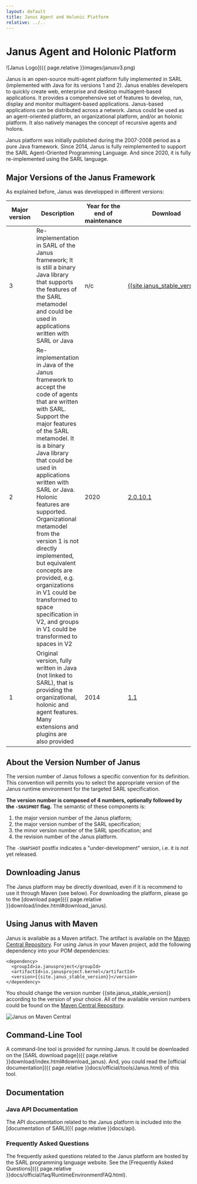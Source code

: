 ```yaml
---
layout: default
title: Janus Agent and Holonic Platform
relative: ../..
---
```


# Janus Agent and Holonic Platform

![Janus Logo]({{ page.relative }}images/janusv3.png)

Janus is an open-source multi-agent platform fully implemented in SARL (implemented with Java for its versions 1 and 2). 
Janus enables developers to quickly create web, enterprise and desktop multiagent-based applications. 
It provides a comprehensive set of features to develop, run, display and monitor multiagent-based applications. 
Janus-based applications can be distributed across a network. 
Janus could be used as an agent-oriented platform, an organizational platform, and/or an holonic platform. 
It also natively manages the concept of recursive agents and holons.

Janus platform was initially published during the 2007-2008 period as a pure Java framework. Since 2014, Janus is fully reimplemented to
support the SARL Agent-Oriented Programming Language. And since 2020, it is fully re-implemented using the SARL language.

## Major Versions of the Janus Framework

As explained before, Janus was developped in different versions:

| Major version | Description | Year for the end of maintenance | Download |
|---|---|---|---|
| 3 | Re-implementation in SARL of the Janus framework; It is still a binary Java library that supports the features of the SARL metamodel and could be used in applications written with SARL or Java | n/c | [{{site.janus_stable_version}}]({{site.janus_download.version3}}) |
| 2 | Re-implementation in Java of the Janus framework to accept the code of agents that are written with SARL. Support the major features of the SARL metamodel. It is a binary Java library that could be used in applications written with SARL or Java. Holonic features are supported. Organizational metamodel from the version 1 is not directly implemented, but equivalent concepts are provided, e.g. organizations in V1 could be transformed to space specification in V2, and groups in V1 could be transformed to spaces in V2 | 2020 | [2.0.10.1]({{site.janus_download.version2}}) |
| 1 | Original version, fully written in Java (not linked to SARL), that is providing the organizational, holonic and agent features. Many extensions and plugins are also provided | 2014 | [1.1]({{site.janus_download.version1}}) |

## About the Version Number of Janus

The version number of Janus follows a specific convention for its definition. This convention will permits you
to select the appropriate version of the Janus runtime environment for the targeted SARL specification.

**The version number is composed of 4 numbers, optionally followed by the `-SNASPHOT` flag.**
The semantic of these components is:

1. the major version number of the Janus platform;
2. the major version number of the SARL specification;
3. the minor version number of the SARL specification; and
4. the revision number of the Janus platform.

The `-SNAPSHOT` postfix indicates a "under-development" version, i.e. it is not yet released.

## Downloading Janus

The Janus platform may be directly download, even if it is recommend to use it through Maven (see below).
For downloading the platform, please go to the [download page]({{ page.relative }}download/index.html#download_janus).

## Using Janus with Maven

Janus is available as a Maven artifact. The artifact is available on the [Maven Central Repository](http://search.maven.org). For using Janus in your Maven project, add the following dependency into your POM dependencies:


    <dependency>
      <groupId>io.janusproject</groupId>
      <artifactId>io.janusproject.kernel</artifactId>
      <version>{{site.janus_stable_version}}</version>
    </dependency>


You should change the version number {{site.janus_stable_version}} according to the version of your choice. All of the available version numbers could be found on the [Maven Central Repository](http://search.maven.org).

![Janus on Maven Central](https://img.shields.io/maven-central/v/io.sarl.sre.janus/janus.kernel.svg?label=Available%20on%20Maven%20Central)

## Command-Line Tool

A command-line tool is provided for running Janus. It could be downloaded on the [SARL download page]({{ page.relative }}download/index.html#download_janus). And, you could read the [official documentation]({{ page.relative }}docs/official/tools/Janus.html) of this tool.

## Documentation

### Java API Documentation

The API documentation related to the Janus platform is included into the [documentation of SARL]({{ page.relative }}docs/api).


### Frequently Asked Questions

The frequently asked questions related to the Janus platform are hosted by the SARL programming language website.
See the [Frequently Asked Questions]({{ page.relative }}docs/official/faq/RuntimeEnvironmentFAQ.html).



